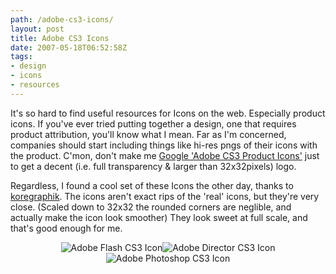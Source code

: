 ```yaml
---
path: /adobe-cs3-icons/
layout: post
title: Adobe CS3 Icons
date: 2007-05-18T06:52:58Z
tags:
- design
- icons
- resources
---
```


It's so hard to find useful resources for Icons on the web.  Especially product icons.  If you've ever tried putting together a design, one that requires product attribution, you'll know what I mean.  Far as I'm concerned, companies should start including things like hi-res pngs of their icons with the product.  C'mon, don't make me <a title="Google 'Adobe CS3 Product Icons' in a new window" href="http://www.google.co.uk/search?hl=en&amp;q=adobe+cs3+product+icons&amp;btnG=Google+Search&amp;meta=" target="_blank">Google 'Adobe CS3 Product Icons'</a> just to get a decent (i.e. full transparency &amp; larger than 32x32pixels) logo.

Regardless, I found a cool set of these Icons the other day, thanks to <a title="Open koregraphik in a new window" href="http://www.koregraphik.com/downloads/adobe-cs3/" target="_blank">koregraphik</a>.  The icons aren't exact rips of the  'real' icons, but they're very close.  (Scaled down to 32x32 the rounded corners are neglible, and actually make the icon look smoother)  They look sweet at full scale, and that's good enough for me.
<p style="text-align: center"><img src="/content/images/2007/05/adobe-flash-9.png" alt="Adobe Flash CS3 Icon" /><img src="/content/images/2007/05/adobe-director-11.png" alt="Adobe Director CS3 Icon" /><img src="/content/images/2007/05/adobe-photoshop-cs3.png" alt="Adobe Photoshop CS3 Icon" /></p>